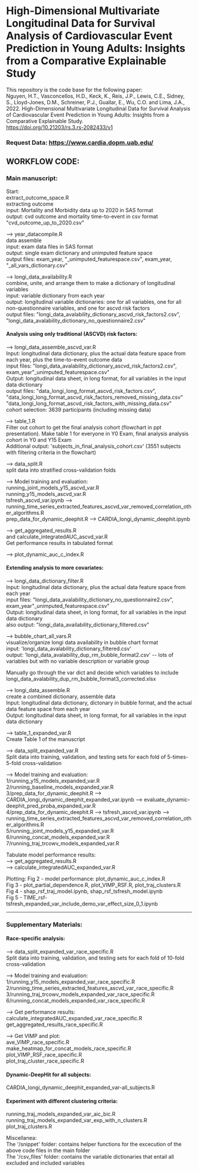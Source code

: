 # High-Dimensional Multivariate Longitudinal Data for Survival Analysis of Cardiovascular Event Prediction in Young Adults: Insights from a Comparative Explainable Study

This repository is the code base for the following paper:  
Nguyen, H.T., Vasconcellos, H.D., Keck, K., Reis, J.P., Lewis, C.E., Sidney, S., Lloyd-Jones, D.M., Schreiner, P.J., Guallar, E., Wu, C.O. and Lima, J.A., 2022. High-Dimensional Multivariate Longitudinal Data for Survival Analysis of Cardiovascular Event Prediction in Young Adults: Insights from a Comparative Explainable Study.  
https://doi.org/10.21203/rs.3.rs-2082433/v1 


### Request Data: https://www.cardia.dopm.uab.edu/ 

##  WORKFLOW CODE:
### Main manuscript: 

Start:   
extract_outcome_space.R  
extracting outcome  
input: Mortality and Morbidity data up to 2020 in SAS format   
output: cvd outcome and mortality time-to-event in csv format  
"cvd_outcome_up_to_2020.csv"  

-->  year_datacompile.R  
data assemble  
input: exam data files in SAS format  
output: single exam dictionary and unimputed feature space  
output files: exam_year, "_unimputed_featurespace.csv", exam_year, "_all_vars_dictionary.csv"  

--> longi_data_availability.R  
combine, unite, and arrange them to make a dictionary of longitudinal variables   
input: variable dictionary from each year  
output: longitudinal variable dictionaries: one for all variables, one for all non-questionnaire variables, and one for ascvd risk factors  
output files: "longi_data_avalability_dictionary_ascvd_risk_factors2.csv", "longi_data_avalability_dictionary_no_questionnaire2.csv"  



#### Analysis using only traditional (ASCVD) risk factors:

--> longi_data_assemble_ascvd_var.R  
Input: longitudinal data dictionary, plus the actual data feature space from each year, plus the time-to-event outcome data  
input files: "longi_data_avalability_dictionary_ascvd_risk_factors2.csv", exam_year"_unimputed_featurespace.csv"  
Output: longitudinal data sheet, in long format, for all variables in the input data dictionary  
output files: "data_longi_long_format_ascvd_risk_factors.csv", "data_longi_long_format_ascvd_risk_factors_removed_missing_data.csv"  
"data_longi_long_format_ascvd_risk_factors_with_missing_data.csv"  
cohort selection: 3639 participants (including missing data)  



--> table_1.R    
Filter out cohort to get the final analysis cohort (flowchart in ppt presentation). Make table 1 for everyone in Y0 Exam, final analysis analysis cohort in Y0 and Y15 Exam    
Additional output: 'subjects_in_final_analysis_cohort.csv' (3551 subjects with filtering criteria in the flowchart)  


--> data_split.R    
split data into stratified cross-validation folds  

--> Model training and evaluation:  
running_joint_models_y15_ascvd_var.R  
running_y15_models_ascvd_var.R  
tsfresh_ascvd_var.ipynb --> running_time_series_extracted_features_ascvd_var_removed_correlation_other_algorithms.R  
prep_data_for_dynamic_deephit.R --> CARDIA_longi_dynamic_deephit.ipynb  
  
  
--> get_aggregated_results.R  
and calculate_integratedAUC_ascvd_var.R  
Get performance results in tabulated format  
  
--> plot_dynamic_auc_c_index.R     





#### Extending analysis to more covariates:  

--> longi_data_dictionary_filter.R  
Input: longitudinal data dictionary, plus the actual data feature space from each year  
input files: "longi_data_avalability_dictionary_no_questionnaire2.csv", exam_year"_unimputed_featurespace.csv"  
Output: longitudinal data sheet, in long format, for all variables in the input data dictionary  
also output: "longi_data_availability_dictionary_filtered.csv"  

--> bubble_chart_all_vars.R  
visualize/organize longi data availability in bubble chart format  
input: 'longi_data_avalability_dictionary_filtered.csv'  
output: 'longi_data_avalability_dup_rm_bubble_format2.csv' -- lots of variables but with no variable description or variable group  

Manually go through the var dict and decide which variables to include  
longi_data_avalability_dup_rm_bubble_format3_corrected.xlsx  


--> longi_data_assemble.R  
create a combined dictionary, assemble data  
Input: longitudinal data dictionary, dictonary in bubble format, and the actual data feature space from each year  
Output: longitudinal data sheet, in long format, for all variables in the input data dictionary  

--> table_1_expanded_var.R   
Create Table 1 of the manuscript  

--> data_split_expanded_var.R  
Split data into training, validation, and testing sets for each fold of 5-times-5-fold cross-validation  


--> Model training and evaluation:  
1/running_y15_models_expanded_var.R  
2/running_baseline_models_expanded_var.R  
3/prep_data_for_dynamic_deephit.R --> CARDIA_longi_dynamic_deephit_expanded_var.ipynb --> evaluate_dynamic-deephit_pred_proba_expanded_var.R  
4/prep_data_for_dynamic_deephit.R --> tsfresh_ascvd_var.ipynb --> running_time_series_extracted_features_ascvd_var_removed_correlation_other_algorithms.R  
5/running_joint_models_y15_expanded_var.R  
6/running_concat_models_expanded_var.R  
7/running_traj_trcowv_models_expanded_var.R  

  
Tabulate model performance results:  
--> get_aggregated_results.R  
--> calculate_integratedAUC_expanded_var.R  


Plotting:
Fig 2 - model performance: plot_dynamic_auc_c_index.R  
Fig 3 - plot_partial_dependence.R, plot_VIMP_RSF.R, plot_traj_clusters.R  
Fig 4 - shap_rsf_traj_model.ipynb, shap_rsf_tsfresh_model.ipynb  
Fig 5 - TIME_rsf-tsfresh_expanded_var_include_demo_var_effect_size_0_1.ipynb  

--------------------------------------------------------------------------------------
### Supplementary Materials:    

#### Race-specific analysis:   
--> data_split_expanded_var_race_specific.R  
Split data into training, validation, and testing sets for each fold of 10-fold cross-validation  


--> Model training and evaluation:  
1/running_y15_models_expanded_var_race_specific.R  
2/running_time_series_extracted_features_ascvd_var_race_specific.R  
3/running_traj_trcowv_models_expanded_var_race_specific.R  
6/running_concat_models_expanded_var_race_specific.R  
  
  
--> Get performance results:  
calculate_integratedAUC_expanded_var_race_specific.R  
get_aggregated_results_race_specific.R  

--> Get VIMP and plot:  
ave_VIMP_race_specific.R  
make_heatmap_for_concat_models_race_specific.R  
plot_VIMP_RSF_race_specific.R  
plot_traj_cluster_race_specific.R    


#### Dynamic-DeepHit for all subjects:     
CARDIA_longi_dynamic_deephit_expanded_var-all_subjects.R  

#### Experiment with different clustering criteria:  
running_traj_models_expanded_var_aic_bic.R  
running_traj_models_expanded_var_exp_with_n_clusters.R  
plot_traj_clusters.R  

Miscellanea:   
The '/snippet' folder: contains helper functions for the excecution of the above code files in the main folder   
The '/csv_files' folder: contains the variable dictionaries that entail all excluded and included variables
